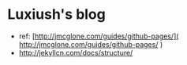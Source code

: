# Luxiush's blog

* ref:
 [http://jmcglone.com/guides/github-pages/]( http://jmcglone.com/guides/github-pages/ )
* http://jekyllcn.com/docs/structure/